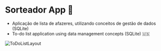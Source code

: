 # Sorteador App :pencil:

 - Aplicação de lista de afazeres, utilizando conceitos de gestão de dados (SQLite)
 - To-do list application using data management concepts (SQLite) :us:
 
 ![ToDoListLayout](https://user-images.githubusercontent.com/90936908/140189750-3bb8ca1c-442b-409b-8ebe-50ccb9100e76.png)
